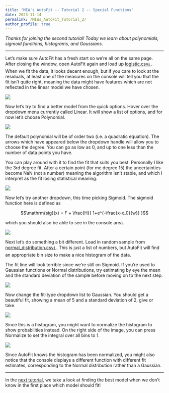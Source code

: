 ```yaml
---
title: "MIW's AutoFit -- Tutorial 2 -- Special Functions"
date: 2023-11-14
permalink: /MIWs_AutoFit_Tutorial_2/
author_profile: true
---
```


_Thanks for joining the second tutorial! Today we learn about polynomials,
sigmoid functions, histograms, and Gaussians._

---

Let’s make sure AutoFit has a fresh start so we’re all on the same page. After closing the window, open AutoFit again 
and load up 
<a href="http://mattingliswhalen.github.io/data/MIWsAutoFitTutorial/logistic.csv">
logistic.csv⭳
</a>. When we fit the data, it looks decent enough, but if you care to look at the residuals, 
at least one of the measures on the console will tell you that the fit isn’t quite right, meaning the data might 
have features which are not reflected in the linear model we have chosen.

<img src="https://mattingliswhalen.github.io/images/MIWsAutoFitTutorial/logistic_linear.jpg">

Now let’s try to find a better model from the quick options. Hover over the dropdown menu currently called Linear. 
It will show a list of options, and for now let’s choose Polynomial.

<img src="https://mattingliswhalen.github.io/images/MIWsAutoFitTutorial/logistic_poly.jpg">

The default polynomial will be of order two (i.e. a quadratic equation). The arrows which have appeared below the 
dropdown handle will allow you to choose the degree. You can go as low as 0, and up to one less than the number 
of data points you have.

You can play around with it to find the fit that suits you best. Personally I like the 3rd degree fit. After a 
certain point (for me degree 15) the uncertainties become NaN (not a number) meaning the algorithm isn’t stable, 
and which I interpret as the fit losing statistical meaning.

<img src="https://mattingliswhalen.github.io/images/MIWsAutoFitTutorial/logistic_3rd.png">

Now let’s try another dropdown, this time picking Sigmoid. The sigmoid function here is defined as

$$\mathrm{sig}(x) = F + \frac{H}{ 1+e^{-\frac{x-x_0}{w}} }$$

which you should also be able to see in the console area.

<img src="https://mattingliswhalen.github.io/images/MIWsAutoFitTutorial/logistic_sigmoid.jpg">

Next let’s do something a bit different. Load in random sample from 
<a href="http://mattingliswhalen.github.io/data/MIWsAutoFitTutorial/normal_distribution.csv">
normal_distribution.csv⭳
</a>. This is just a list of numbers, but AutoFit will find an appropriate bin size 
to make a nice histogram of the data.

The fit line will look terrible since we’re still on Sigmoid. If you’re used to Gaussian functions or 
Normal distributions, try estimating by eye the mean and the standard deviation of the sample 
before moving on to the next step.

<img src="https://mattingliswhalen.github.io/images/MIWsAutoFitTutorial/normal_sigmoid.jpg">

Now change the fit-type dropdown list to Gaussian. You should get a beautiful fit, showing a mean 
of 5 and a standard deviation of 2, give or take.

<img src="https://mattingliswhalen.github.io/images/MIWsAutoFitTutorial/normal_gaussian.jpg">

Since this is a histogram, you might want to normalize the histogram to show 
probabilities instead. On the right side of the image, you can press Normalize to set the integral over all bins to 1.

<img src="https://mattingliswhalen.github.io/images/MIWsAutoFitTutorial/normal_normal.jpg">

Since AutoFit knows the histogram has been normalized, you might also notice that the console displays 
a different function with different fit estimates, corresponding to the Normal distribution rather than a Gaussian.

---

In the [next tutorial](https://mattingliswhalen.github.io/MIWs_AutoFit_Tutorial_3/), we take a look at finding the best model
when we don’t know in the first place which model should fit!
